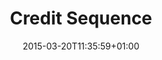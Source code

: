 ---
clipterms:
- Tracking (Trucking) Shot
commentary: ''
date: '2015-03-20T11:35:59+01:00'
director_first: Jean-Pierre
director_last: Melville
film: Le Doulos
length: '2:37'
quicktime: credit_sequence.mov
source: 1988 Interama, Inc.
title: Credit Sequence
year: '1963'
---